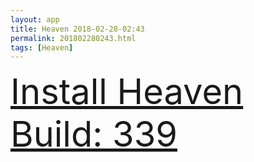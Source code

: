 ```yaml
---
layout: app
title: Heaven 2018-02-28-02:43
permalink: 201802280243.html
tags: [Heaven]
---
```

<div class="pure-g">
    <div class="pure-u-1-1" style="font-size: 4em">
        <a class="pure-button-primary" href="itms-services://?action=download-manifest&url=https%3A%2F%2Flitsungyisigono.github.io%2FTestScript%2Fmanifests%2F201802280243.plist"><i class="fa fa-download" aria-hidden="true"></i>Install Heaven Build: 339</a>
    </div>
</div>
